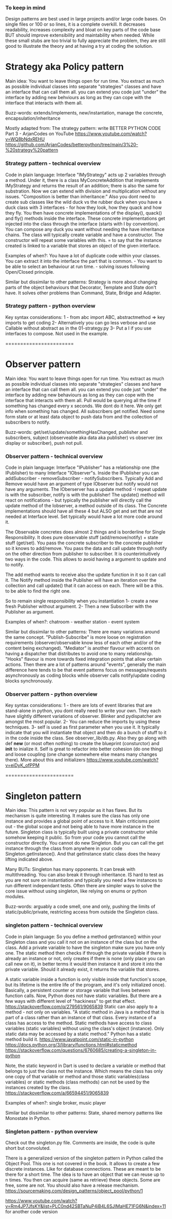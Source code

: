 

### To keep in mind

Design patterns are best used in large projects and/or large code bases. On single files or 100 or so lines, it is a complete overkill. It decreases readability, increases complexity and bloat on key parts of the code base BUT should improve extensibility and maintability when needed. While these small stubs are too trivial to fully appreciate the problem, they are still good to illustrate the theory and at having a try at coding the solution.

# Strategy aka Policy pattern
Main idea: You want to leave things open for run time. You extract as much as possible individual classes into separate "strategies" classes and have an interface that can call them all. you can extend you code just "under" the interface by adding new behviours as long as they can cope with the interface that interacts with them all.

Buzz-words: extends/implements, new/instantation, manage the concrete, encapsulation/inheritance

Mostly adapted from: 
The strategy pattern: write BETTER PYTHON CODE Part 3 - ArjanCodes on YouTube
https://www.youtube.com/watch?v=WQ8bNdxREHU
https://github.com/ArjanCodes/betterpython/tree/main/3%20-%20strategy%20pattern

### Strategy pattern - technical overview
Code in plain language: Interface "IMyStrategy" acts up 2 variables through a method. Under it, there is a class MyConcreteAddition that implements IMyStrategy and returns the result of an addition; there is also the same for substration. Now we can extend with division and multiplication without any issues. 
"Composition is better than inheritance:" Also you dont need to create sub classes like the wild duck vs the rubber duck when you have a duck class with 3 interfaces  - for how they look, how they quack and how they fly. You then have concrete implementations of the display(), quack() and fly() methods inside the interface. These concrete implementations get injected into the class through the interface (starts with I by convention). You can compose any duck you want without needing the have inheritance chains. The class will typically create variable and have a constructor. The constructor will repeat some variables with this. = to say that the instance created is linked to a variable that stores an object of the given interface.

Examples of when?: You have a lot of duplicate code within your classes. You can extract it into the interface the part that is common.  - You want to be able to select an behaviour at run time. - solving issues following Open/Closed principle.

Similar but dissimilar to other patterns: Strategy is more about changing parts of the object behaviours that Decorator, Template and State don't have. It solves other problems than Command, State, Bridge and Adapter.

### Strategy pattern - python overview
Key syntax considerations:
1 - from abc import ABC, abstractmethod => key imports to get coding 
2- Alternatively you can go less verbose and use Callable without abstract as in the 01-strategy.py
3- Put a I if you use interfaces to compose. Not used in the example.

=======================


# Observer pattern
Main idea: You want to leave things open for run time. You extract as much as possible individual classes into separate "strategies" classes and have an interface that can call them all. you can extend you code just "under" the interface by adding new behaviours as long as they can cope with the interface that interacts with them all. Pull would be querying all the time if something has changed every x seconds. We dont do it  here. We only get info when something has changed. All subscribers get notified. Need some form state or at least data object to push data from and the collection of subscribers to notify. 

Buzz-words: get/set/update/somethingHasChanged, publisher and subscribers, subject (observeable aka data aka publisher) vs observer (ex display or subscriber), push not pull. 

 

### Observer pattern - technical overview
Code in plain language: Interface "IPublisher" has a relationship one (the IPublisher) to many Interface "IObserver"s. Inside the IPublisher you can addSubscriber - removeSubscriber - notifySubscribers. Typically Add and Remove would have an argument of type IObserver but notify would not have any arguments. The IOberserver has a update method -I repeat update is with the subscriber, notify is with the publisher! The update() method will react on notifications - but typically the publisher will directly call the update method of the Iobserver, a method outside of its class. The Concrete implementations should have all these 4 but ALSO get and set that are not needed at Interface level. Set typically would have a lot more code around it. 

The Observable concretes does almost 2 things and is borderline for Single Responsibility. It does pure observable stuff (add/remove/notify) + state stuff (get/set). You pass the concrete subscriber to the concrete publisher so it knows to add/remove. You pass the data and call update through notify on the other direction from publisher to subscriber. It is counterintuitively two ways in the code. This allows to avoid having a argument to update and to notify.

The add method wants to receive also the update function in it so it can call it. The Notify method inside the Publisher will have an iteration over the collection and call update() that it can access on each. There will be a this. to be able to find the right one.

So to remain single responsibility when you instantiation
1- create a new fresh Publisher without argument. 
2- Then a new Subscriber with the Publisher as argument.


Examples of when?: chatroom - weather station - event system

Similar but dissimilar to other patterns: There are many variations around the same concept. "Publish-Subscribe" is more loose on registration requirements (observer/observable know less of each other and/or of the content being exchanged). "Mediator" is another flavour with accents on having a dispatcher that distributes to avoid one to many relationship.  "Hooks" flavour is more towards fixed integration points that allow certain actions. Then there are a lot of patterns around "events", generally the main difference here tends to be that event patterns focus on messages/requests asynchronously as coding blocks while observer calls notify/update coding blocks synchronously.

### Observer pattern - python overview
Key syntax considerations:
1 - there are lots of event libraries that are stand-alone in python, you dont really need to write your own. They each have slightly different variations of observer. Blinker and pydispatcher are amongst the most popular.
2- You can reduce the imports by using these techniques.
3- self is used as first parameter when you use it. It typically indicate that you will instantiate that object and then do a bunch of stuff to it in the code inside the class. See observer_lib/db.py. Also they go along with def __new__ (or most often nothing) to create the blueprint (consturctor) and __init__ to inialize it. Self is great to refactor into better cohesion (do one thing) and loose coupling (one change somewhere else means many changes there). More about this and initializers https://www.youtube.com/watch?v=eiDyK_ofPPM


=======================

# Singleton pattern
Main idea: This pattern is not very popular as it has flaws. But its mechanism is quite interesting. It makes sure the class has only one instance and provides a global point of access to it. Main criticisms point out - the global scope and not being able to have more instance in the future. Singleton class is typically built using a private constructor while somehow keeping it public. So from your code you cannot call the constructor directly. You cannot do new Singleton. But you can call the get instance through the class from anywhere in your code Singleton.getInstance(). And that getInstance static class does the heavy lifting indicated above.

Many BUTs: Singleton has many opponents. It can break with multithreading. You can also break it through inheritance. IS hard to test as you are not sure on instantiation and typically you need a few instances to run different independant tests. Often there are simpler ways to solve the core issue without using singleton, like relying on enums or python modules. 

Buzz-words: arguably a code smell, one and only, pushing the limits of static/public/private, restricting access from outside the Singleton class.

### singleton pattern - technical overview
Code in plain language: So you define a method getInstance() within your Singleton class and you call it not on an instance of the class but on the class. Add a private variable to have the singleton make sure you have only one. The static method then checks if through the private variable if there is already an instance or not, only creates if there is none (only place you can call new on it), in better terms it would then instance it and store it into the private variable. Should it already exist, it returns the variable that stores. 

A static variable inside a function is only visible inside that function's scope, but its lifetime is the entire life of the program, and it's only initialized once). Basically, a persistent counter or storage variable that lives between function calls. Now, Python does not have static variables. But there are a few ways with different level of "hackiness" to get that effect. https://stackoverflow.com/q/279561/9065839
Static can also apply to a method - not only on variables. "A static method in Java is a method that is part of a class rather than an instance of that class. Every instance of a class has access to the method. Static methods have access to class variables (static variables) without using the class's object (instance). Only static data may be accessed by a static method." 
Python has a static method build it. https://www.javatpoint.com/static-in-python https://docs.python.org/3/library/functions.html#staticmethod https://stackoverflow.com/questions/6760685/creating-a-singleton-in-python

Note, the static keyword in Dart is used to declare a variable or method that belongs to just the class not the instance. Which means the class has only one copy of that variable or method and those static variables(class variables) or static methods (class methods) can not be used by the instances created by the class. https://stackoverflow.com/a/66594451/9065839 

Examples of when?: single broker, music player 

Similar but dissimilar to other patterns: State, shared memory patterns like Monostate in Python.


### Singleton pattern - python overview
Check out the singleton.py file. Comments are inside, the code is quite short but convoluted. 

There is a generalized version of the singleton pattern in Python called the Object Pool. This one is not covered in the book. It allows to create a few discrete instances. Like for database connections. These are meant to be there for a short time. The idea is to have an object that we can reuse up to n times. You then can acquire (same as retrieve) these objects. Some are free, some are not. You should also have a release mechanism.
https://sourcemaking.com/design_patterns/object_pool/python/1

https://www.youtube.com/watch?v=Rm4JP7JfsKY&list=PLC0nd42SBTaNuP4iB4L6SJlMaHE71FG6N&index=11 for another code version



